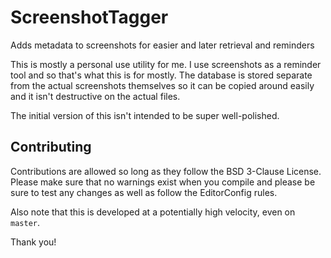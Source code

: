 # ScreenshotTagger
Adds metadata to screenshots for easier and later retrieval and reminders

This is mostly a personal use utility for me. I use screenshots as a reminder
tool and so that's what this is for mostly. The database is stored separate 
from the actual screenshots themselves so it can be copied around easily and it
isn't destructive on the actual files.

The initial version of this isn't intended to be super well-polished.

## Contributing

Contributions are allowed so long as they follow the BSD 3-Clause License.
Please make sure that no warnings exist when you compile and please be sure
to test any changes as well as follow the EditorConfig rules.

Also note that this is developed at a potentially high velocity, even on
`master`.

Thank you!
